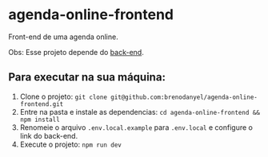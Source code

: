 # agenda-online-frontend
Front-end de uma agenda online.

Obs: Esse projeto depende do [back-end](https://github.com/brenodanyel/agenda-online-backend).

## Para executar na sua máquina:
1. Clone o projeto: ``git clone git@github.com:brenodanyel/agenda-online-frontend.git``
2. Entre na pasta e instale as dependencias: ``cd agenda-online-frontend && npm install``
3. Renomeie o arquivo `.env.local.example` para `.env.local` e  configure o link do back-end.
4. Execute o projeto: ``npm run dev``
